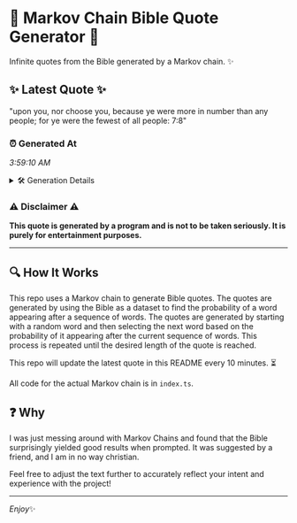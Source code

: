 # 📖 Markov Chain Bible Quote Generator 📖

Infinite quotes from the Bible generated by a Markov chain. ✨

## ✨ Latest Quote ✨
"upon you, nor choose you, because ye were more in number than any people; for ye were the fewest of all people: 7:8"

### ⏰ Generated At
*3:59:10 AM*

<details>
    <summary>🛠️ Generation Details</summary>
    <p>
        <strong>🌱 Seed:</strong> upon<br>
        <strong>🔄 Iterations:</strong> 22<br>
        <strong>📜 Context History:</strong><br>[ upon ]: you,<br>[ upon, you, ]: nor<br>[ upon, you,, nor ]: choose<br>[ upon, you,, nor, choose ]: you,<br>[ upon, you,, nor, choose, you, ]: because<br>[ upon, you,, nor, choose, you,, because ]: ye<br>[ you,, nor, choose, you,, because, ye ]: were<br>[ nor, choose, you,, because, ye, were ]: more<br>[ choose, you,, because, ye, were, more ]: in<br>[ you,, because, ye, were, more, in ]: number<br>[ because, ye, were, more, in, number ]: than<br>[ ye, were, more, in, number, than ]: any<br>[ were, more, in, number, than, any ]: people;<br>[ more, in, number, than, any, people; ]: for<br>[ in, number, than, any, people;, for ]: ye<br>[ number, than, any, people;, for, ye ]: were<br>[ than, any, people;, for, ye, were ]: the<br>[ any, people;, for, ye, were, the ]: fewest<br>[ people;, for, ye, were, the, fewest ]: of<br>[ for, ye, were, the, fewest, of ]: all<br>[ ye, were, the, fewest, of, all ]: people:<br>[ were, the, fewest, of, all, people: ]: 7:8<br>
    </p>
</details>

### ⚠️ Disclaimer ⚠️
**This quote is generated by a program and is not to be taken seriously. It is purely for entertainment purposes.**

---

## 🔍 How It Works

This repo uses a Markov chain to generate Bible quotes. The quotes are generated by using the Bible as a dataset to find the probability of a word appearing after a sequence of words. The quotes are generated by starting with a random word and then selecting the next word based on the probability of it appearing after the current sequence of words. This process is repeated until the desired length of the quote is reached.

This repo will update the latest quote in this README every 10 minutes. ⏳

All code for the actual Markov chain is in `index.ts`.

## ❓ Why

I was just messing around with Markov Chains and found that the Bible surprisingly yielded good results when prompted. 
It was suggested by a friend, and I am in no way christian.

Feel free to adjust the text further to accurately reflect your intent and experience with the project!

---

*Enjoy*✨
